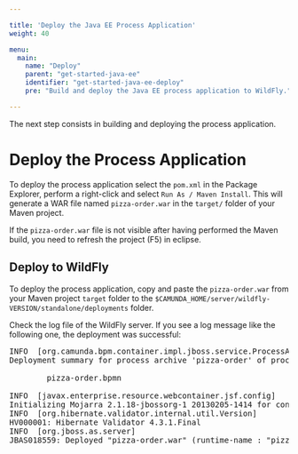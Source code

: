 ```yaml
---

title: 'Deploy the Java EE Process Application'
weight: 40

menu:
  main:
    name: "Deploy"
    parent: "get-started-java-ee"
    identifier: "get-started-java-ee-deploy"
    pre: "Build and deploy the Java EE process application to WildFly."

---
```


The next step consists in building and deploying the process application.


# Deploy the Process Application

To deploy the process application select the `pom.xml` in the Package Explorer, perform a right-click and select `Run As / Maven Install`. This will generate a WAR file named `pizza-order.war` in the `target/` folder of your Maven project.

If the `pizza-order.war` file is not visible after having performed the Maven build, you need to refresh the project (F5) in eclipse.

## Deploy to WildFly

To deploy the process application, copy and paste the `pizza-order.war` from your Maven project `target` folder to the `$CAMUNDA_HOME/server/wildfly-VERSION/standalone/deployments` folder.

Check the log file of the WildFly server. If you see a log message like the following one, the deployment was successful:

<pre class="console">
INFO  [org.camunda.bpm.container.impl.jboss.service.ProcessApplicationDeploymentService]
Deployment summary for process archive 'pizza-order' of process application 'pizza-order':

        pizza-order.bpmn

INFO  [javax.enterprise.resource.webcontainer.jsf.config]
Initializing Mojarra 2.1.18-jbossorg-1 20130205-1414 for context '/pizza-order'
INFO  [org.hibernate.validator.internal.util.Version]
HV000001: Hibernate Validator 4.3.1.Final
INFO  [org.jboss.as.server]
JBAS018559: Deployed "pizza-order.war" (runtime-name : "pizza-order.war")
</pre>
